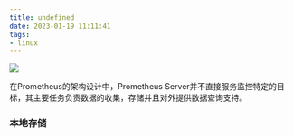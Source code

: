 ```yaml
---
title: undefined
date: 2023-01-19 11:11:41
tags:
- linux
---
```


![](/Users/noahyzhang/Documents/笔记/组件学习/prometheus/image/promtheus_frame.png)

在Prometheus的架构设计中，Prometheus Server并不直接服务监控特定的目标，其主要任务负责数据的收集，存储并且对外提供数据查询支持。

### 本地存储

